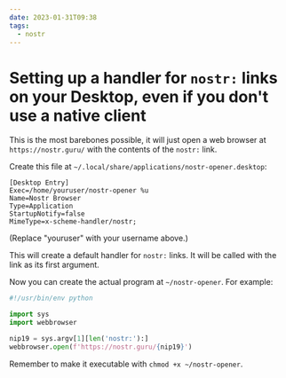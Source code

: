 ```yaml
---
date: 2023-01-31T09:38
tags:
  - nostr
---
```


# Setting up a handler for `nostr:` links on your Desktop, even if you don't use a native client

This is the most barebones possible, it will just open a web browser at `https://nostr.guru/` with the contents of the `nostr:` link.

Create this file at `~/.local/share/applications/nostr-opener.desktop`:

```
[Desktop Entry]
Exec=/home/youruser/nostr-opener %u
Name=Nostr Browser
Type=Application
StartupNotify=false
MimeType=x-scheme-handler/nostr;
```

(Replace "youruser" with your username above.)

This will create a default handler for `nostr:` links. It will be called with the link as its first argument.

Now you can create the actual program at `~/nostr-opener`. For example:

```python
#!/usr/bin/env python

import sys
import webbrowser

nip19 = sys.argv[1][len('nostr:'):]
webbrowser.open(f'https://nostr.guru/{nip19}')
```

Remember to make it executable with `chmod +x ~/nostr-opener`.
